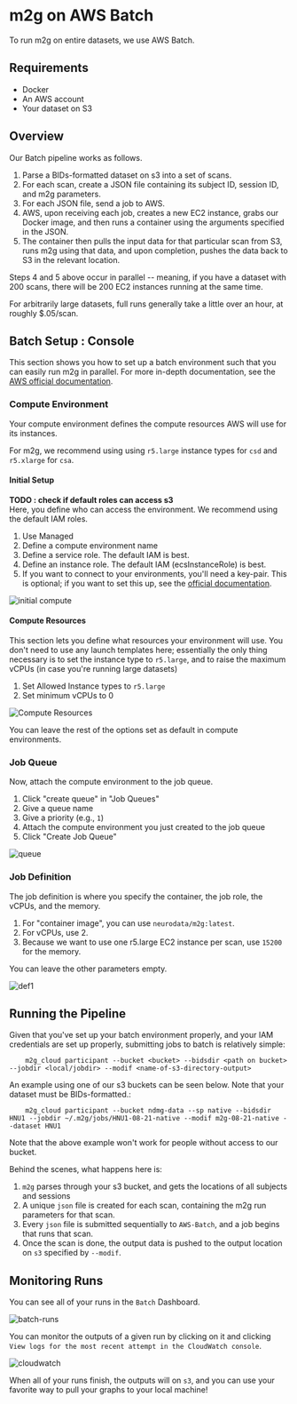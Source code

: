 # m2g on AWS Batch

To run m2g on entire datasets, we use AWS Batch. <br>

## Requirements

- Docker
- An AWS account
- Your dataset on S3

## Overview

Our Batch pipeline works as follows.

1. Parse a BIDs-formatted dataset on s3 into a set of scans.
2. For each scan, create a JSON file containing its subject ID, session ID, and m2g parameters.
3. For each JSON file, send a job to AWS.
4. AWS, upon receiving each job, creates a new EC2 instance, grabs our Docker image, and then runs a container using the arguments specified in the JSON.
5. The container then pulls the input data for that particular scan from S3, runs m2g using that data, and upon completion, pushes the data back to S3 in the relevant location.

Steps 4 and 5 above occur in parallel -- meaning, if you have a dataset with 200 scans, there will be 200 EC2 instances running at the same time.

For arbitrarily large datasets, full runs generally take a little over an hour, at roughly \$.05/scan.

## Batch Setup : Console

This section shows you how to set up a batch environment such that you can easily run m2g in parallel. For more in-depth documentation, see the [AWS official documentation](https://docs.aws.amazon.com/batch/index.html).

### Compute Environment

Your compute environment defines the compute resources AWS will use for its instances.

For m2g, we recommend using using `r5.large` instance types for `csd` and `r5.xlarge` for `csa`.

#### Initial Setup

**TODO : check if default roles can access s3 <br>**
Here, you define who can access the environment. We recommend using the default IAM roles.

1. Use Managed
2. Define a compute environment name
3. Define a service role. The default IAM is best.
4. Define an instance role. The default IAM (ecsInstanceRole) is best.
5. If you want to connect to your environments, you'll need a key-pair. This is optional; if you want to set this up, see the [official documentation](https://docs.aws.amazon.com/batch/latest/userguide/get-set-up-for-aws-batch.html#create-a-key-pair).

![initial compute](https://i.imgur.com/vEmEpuf.png)

#### Compute Resources

This section lets you define what resources your environment will use. You don't need to use any launch templates here; essentially the only thing necessary is to set the instance type to `r5.large`, and to raise the maximum vCPUs (in case you're running large datasets)

1. Set Allowed Instance types to `r5.large`
2. Set minimum vCPUs to 0

![Compute Resources](https://i.imgur.com/QZh4IlG.png)

You can leave the rest of the options set as default in compute environments.

### Job Queue

Now, attach the compute environment to the job queue.

1. Click "create queue" in "Job Queues"
2. Give a queue name
3. Give a priority (e.g., `1`)
4. Attach the compute environment you just created to the job queue
5. Click "Create Job Queue"

![queue](https://i.imgur.com/wJk8Og0.png)

### Job Definition

The job definition is where you specify the container, the job role, the vCPUs, and the memory.

1. For "container image", you can use `neurodata/m2g:latest`.
2. For vCPUs, use 2.
3. Because we want to use one r5.large EC2 instance per scan, use `15200` for the memory.

You can leave the other parameters empty.

![def1](https://i.imgur.com/n1l2lPo.png)

## Running the Pipeline

Given that you've set up your batch environment properly, and your IAM credentials are set up properly, submitting jobs to batch is relatively simple:

        m2g_cloud participant --bucket <bucket> --bidsdir <path on bucket> --jobdir <local/jobdir> --modif <name-of-s3-directory-output>

An example using one of our s3 buckets can be seen below. Note that your dataset must be BIDs-formatted.:

        m2g_cloud participant --bucket ndmg-data --sp native --bidsdir HNU1 --jobdir ~/.m2g/jobs/HNU1-08-21-native --modif m2g-08-21-native --dataset HNU1

Note that the above example won't work for people without access to our bucket.

Behind the scenes, what happens here is:

1. `m2g` parses through your s3 bucket, and gets the locations of all subjects and sessions
2. A unique `json` file is created for each scan, containing the m2g run parameters for that scan.
3. Every `json` file is submitted sequentially to `AWS-Batch`, and a job begins that runs that scan.
4. Once the scan is done, the output data is pushed to the output location on `s3` specified by `--modif`.

## Monitoring Runs

You can see all of your runs in the `Batch` Dashboard.

![batch-runs](https://i.imgur.com/b9GbKdT.png)

You can monitor the outputs of a given run by clicking on it and clicking `View logs for the most recent attempt in the CloudWatch console`.

![cloudwatch](https://i.imgur.com/K4djTW1.png)

When all of your runs finish, the outputs will on `s3`, and you can use your favorite way to pull your graphs to your local machine!
